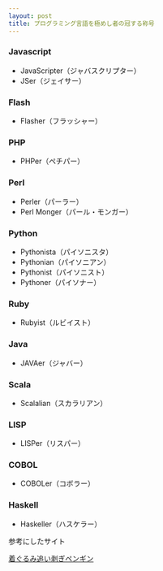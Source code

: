 ```yaml
---
layout: post
title: プログラミング言語を極めし者の冠する称号
---
```


### Javascript

- JavaScripter（ジャバスクリプター）
- JSer（ジェイサー）

### Flash

- Flasher（フラッシャー）

### PHP

- PHPer（ペチパー）

### Perl

- Perler（パーラー）
- Perl Monger（パール・モンガー）

### Python

- Pythonista（パイソニスタ）
- Pythonian（パイソニアン）
- Pythonist（パイソニスト）
- Pythoner（パイソナー）

### Ruby

- Rubyist（ルビイスト）

### Java

- JAVAer（ジャバー）

### Scala

- Scalalian（スカラリアン）

### LISP

- LISPer（リスパー）

### COBOL

- COBOLer（コボラー）

### Haskell

- Haskeller（ハスケラー）

参考にしたサイト

[着ぐるみ追い剥ぎペンギン](http://www.kigurumi.asia/)
